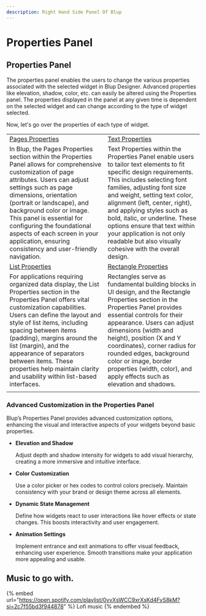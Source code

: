 ```yaml
---
description: Right Hand Side Panel Of Blup
---
```


# Properties Panel

## Properties Panel

The properties panel enables the users to change the various properties associated with the selected widget in Blup Designer. Advanced properties like elevation, shadow, color, etc. can easily be altered using the Properties panel. The properties displayed in the panel at any given time is dependent on the selected widget and can change according to the type of widget selected.

Now, let's go over the properties of each type of widget.

|                                                                                                                                                                                                                                                                                                                                                                                                                      |                                                                                                                                                                                                                                                                                                                                                                                                                                           |
| -------------------------------------------------------------------------------------------------------------------------------------------------------------------------------------------------------------------------------------------------------------------------------------------------------------------------------------------------------------------------------------------------------------------- | ----------------------------------------------------------------------------------------------------------------------------------------------------------------------------------------------------------------------------------------------------------------------------------------------------------------------------------------------------------------------------------------------------------------------------------------- |
| [Pages Properties](pages-properties.md)                                                                                                                                                                                                                                                                                                                                                                              | [Text Properties](text-properties.md)                                                                                                                                                                                                                                                                                                                                                                                                     |
| In Blup, the Pages Properties section within the Properties Panel allows for comprehensive customization of page attributes. Users can adjust settings such as page dimensions, orientation (portrait or landscape), and background color or image. This panel is essential for configuring the foundational aspects of each screen in your application, ensuring consistency and user-friendly navigation.          | Text Properties within the Properties Panel enable users to tailor text elements to fit specific design requirements. This includes selecting font families, adjusting font size and weight, setting text color, alignment (left, center, right), and applying styles such as bold, italic, or underline. These options ensure that text within your application is not only readable but also visually cohesive with the overall design. |
| [List Properties](list-properties.md)                                                                                                                                                                                                                                                                                                                                                                                | [Rectangle Properties](rectangle-properties.md)                                                                                                                                                                                                                                                                                                                                                                                           |
| For applications requiring organized data display, the List Properties section in the Properties Panel offers vital customization capabilities. Users can define the layout and style of list items, including spacing between items (padding), margins around the list (margin), and the appearance of separators between items. These properties help maintain clarity and usability within list-based interfaces. | Rectangles serve as fundamental building blocks in UI design, and the Rectangle Properties section in the Properties Panel provides essential controls for their appearance. Users can adjust dimensions (width and height), position (X and Y coordinates), corner radius for rounded edges, background color or image, border properties (width, color), and apply effects such as elevation and shadows.                               |
|                                                                                                                                                                                                                                                                                                                                                                                                                      |                                                                                                                                                                                                                                                                                                                                                                                                                                           |

### **Advanced Customization in the Properties Panel**

Blup’s Properties Panel provides advanced customization options, enhancing the visual and interactive aspects of your widgets beyond basic properties.

*   **Elevation and Shadow**

    Adjust depth and shadow intensity for widgets to add visual hierarchy, creating a more immersive and intuitive interface.
*   **Color Customization**

    Use a color picker or hex codes to control colors precisely. Maintain consistency with your brand or design theme across all elements.
*   **Dynamic State Management**

    Define how widgets react to user interactions like hover effects or state changes. This boosts interactivity and user engagement.
*   **Animation Settings**

    Implement entrance and exit animations to offer visual feedback, enhancing user experience. Smooth transitions make your application more appealing and usable.

## Music to go with.

{% embed url="https://open.spotify.com/playlist/0vvXsWCC9xrXsKd4FyS8kM?si=2c7f55bd3f944878" %}
Lofi music
{% endembed %}
